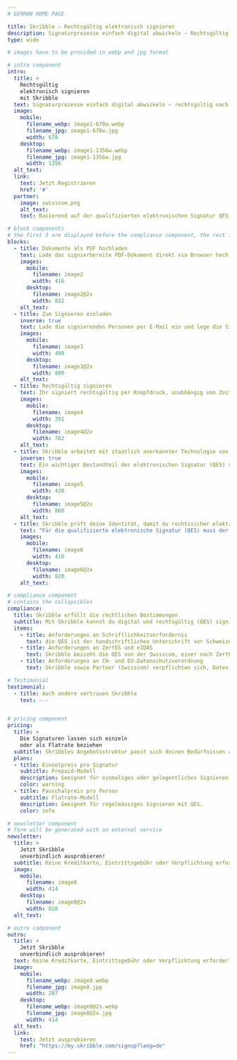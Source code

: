 ```yaml
---
# GERMAN HOME PAGE

title: Skribble – Rechtsgültig elektronisch signieren
description: Signaturprozesse einfach digital abwickeln – Rechtsgültig nach dem Schweizer & EU-Gesetz.
type: wide

# images have to be provided in webp and jpg format

# intro component
intro:
  title: >
    Rechtsgültig
    elektronisch signieren
    mit Skribble
  text: Signaturprozesse einfach digital abwickeln – rechtsgültig nach dem Schweizer & EU Gesetz.
  image:
    mobile:
      filename_webp: image1-678w.webp
      filename_jpg: image1-678w.jpg
      width: 678
    desktop:
      filename_webp: image1-1356w.webp
      filename_jpg: image1-1356w.jpg
      width: 1356
  alt_text:
  link:
    text: Jetzt Registrieren
    href: '#'
  partner:
    image: swisscom.png
    alt_text:
    text: Basierend auf der qualifizierten elektronischen Signatur QES der Swisscom

# block components
# the first 3 are displayed before the compliance component, the rest is displayed after it
blocks:
  - title: Dokumente als PDF hochladen
    text: Lade das signierbereite PDF-Dokument direkt via Browser hoch oder nutze Skribble via API aus deiner Unternehmenssoftware heraus.
    images:
      mobile:
        filename: image2
        width: 416
      desktop:
        filename: image2@2x
        width: 832
    alt_text:
  - title: Zum Signieren einladen
    inverse: true
    text: Lade die signierenden Personen per E-Mail ein und lege die Signatur-Reihenfolge fest.
    images:
      mobile:
        filename: image3
        width: 400
      desktop:
        filename: image3@2x
        width: 800
    alt_text:
  - title: Rechtsgültig signieren
    text: Ihr signiert rechtsgültig per Knopfdruck, unabhängig von Zeit und Ort mit einer qualifizierten elektronischen Signatur nach Schweizer und EU Recht (ZertES und eIDAS).
    images:
      mobile:
        filename: image4
        width: 391
      desktop:
        filename: image4@2x
        width: 782
    alt_text:
  - title: Skribble arbeitet mit staatlich anerkannter Technologie von Swisscom
    inverse: true
    text: Ein wichtiger Bestandteil der elektronischen Signatur (QES) sind entsprechende digitale Zertifikate. Skribble bezieht diese von Swisscom, einer staatlich anerkannten Zertifizierungsstelle. Damit sind Signaturen, die über Skribble erstellt werden, der handschriftlichen Signatur nach Schweizer und EU Gesetz gleichgestellt.
    images:
      mobile:
        filename: image5
        width: 430
      desktop:
        filename: image5@2x
        width: 860
    alt_text:
  - title: Skribble prüft deine Identität, damit du rechtssicher elektronisch signieren kannst
    text: "Für die qualifizierte elektronische Signatur (QES) muss der Unterzeichnende seine Identität beweisen. Personen, die über eine geprüfte E-ID verfügen, können ohne zusätzliche Massnahmen direkt loslegen. Ansonsten bietet Skribble für jeden Geschäftskontext eine passende Identifikationsmöglichkeit an."
    images:
      mobile:
        filename: image6
        width: 410
      desktop:
        filename: image6@2x
        width: 820
    alt_text:

# compliance component
# contains the collapsibles
compliance:
  title: Skribble erfüllt die rechtlichen Bestimmungen
  subtitle: Mit Skribble kannst du digital und rechtsgültig (QES) signieren - nach den folgenden Gesetzen.
  items:
    - title: Anforderungen an Schriftlichkeitserfordernis
      text: die QES ist der handschriftlichen Unterschrift vor Schweizer (OR Art. 14 Abs. 2 bis) und EU Gesetz (eIDAS Nr. 910/2014 Art. 25 Abs. 2) gleichgestellt.
    - title: Anforderungen an ZertES und eIDAS
      text: Skribble bezieht die QES von der Swisscom, einer nach ZertES und eIDAS anerkannten Anbieterin von elektronischen Zertifikaten.
    - title: Anforderungen an CH- und EU-Datenschutzverordnung
      text: Skribble sowie Partner (Swisscom) verpflichten sich, Daten gemäss DSG und DSGVO zu verwalten.

# Testimonial
testimonial:
  - title: Auch andere vertrauen Skribble
    text: –--


# pricing component
pricing:
  title: >
    Die Signaturen lassen sich einzeln
    oder als Flatrate beziehen
  subtitle: Skribbles Angebotsstruktur passt sich deinen Bedürfnissen an und kann flexibel kombiniert werden.
  plans:
  - title: Einzelpreis pro Signatur
    subtitle: Prepaid-Modell
    description: Geeignet für einmaliges oder gelegentliches Signieren mit QES.
    color: warning
  - title: Pauschalpreis pro Person
    subtitle: Flatrate-Modell
    description: Geeignet für regelmässiges Signieren mit QES.
    color: info

# newsletter component
# form will be generated with an external service
newsletter:
  title: >
    Jetzt Skribble
    unverbindlich ausprobieren!
  subtitle: Keine Kreditkarte, Eintrittsgebühr oder Verpflichtung erforderlich.
  image:
    mobile:
      filename: image8
      width: 414
    desktop:
      filename: image8@2x
      width: 828
  alt_text:

# outro component
outro:
  title: >
    Jetzt Skribble
    unverbindlich ausprobieren!
  text: Keine Kreditkarte, Eintrittsgebühr oder Verpflichtung erforderlich.
  image:
    mobile:
      filename_webp: image8.webp
      filename_jpg: image8.jpg
      width: 207
    desktop:
      filename_webp: image8@2x.webp
      filename_jpg: image8@2x.jpg
      width: 414
  alt_text:
  link:
    text: Jetzt ausprobieren
    href: "https://my.skribble.com/signup?lang=de"
---
```

